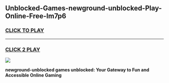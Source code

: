 
## Unblocked-Games-newground-unblocked-Play-Online-Free-lm7p6
<h3>
<a href="https://premium76.site?title=newground-unblocked&ref=26A">CLICK TO PLAY</a></h3>
<hr>

<h3>
<a href="https://premium76.site?title=newground-unblocked&ref=26A">CLICK 2 PLAY</a>
  
</h3>

<a href="https://premium76.site?title=newground-unblocked&ref=26A"><img src="https://clearcache.store/games.png"></a>


**newground-unblocked games unblocked: Your Gateway to Fun and Accessible Online Gaming**
